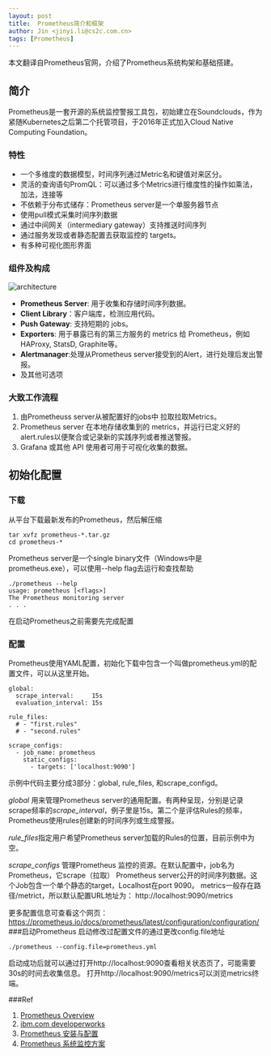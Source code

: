 ```yaml
---
layout: post
title:  Prometheus简介和框架
author: Jin <jinyi.li@cs2c.com.cn>
tags: [Prometheus]
---
```


本文翻译自Prometheus官网，介绍了Prometheus系统构架和基础搭建。
## 简介
Prometheus是一套开源的系统监控警报工具包，初始建立在Soundclouds，作为紧随Kubernetes之后第二个托管项目，于2016年正式加入Cloud Native Computing Foundation。
### 特性
*	一个多维度的数据模型，时间序列通过Metric名和键值对来区分。
*	灵活的查询语句PromQL：可以通过多个Metrics进行维度性的操作如乘法，加法，连接等
*	不依赖于分布式储存：Prometheus server是一个单服务器节点
*	使用pull模式采集时间序列数据
*	通过中间网关（intermediary gateway）支持推送时间序列
*	通过服务发现或者静态配置去获取监控的 targets。
*	有多种可视化图形界面

### 组件及构成
![architecture](https://logz.io/wp-content/uploads/2018/07/Prometheus.png)

 - **Prometheus Server**: 用于收集和存储时间序列数据。
 - **Client Library**：客户端库，检测应用代码。
 - **Push Gateway**: 支持短期的 jobs。
 - **Exporters**: 用于暴露已有的第三方服务的 metrics 给 Prometheus，例如 HAProxy, StatsD, Graphite等。
 - **Alertmanager**:处理从Prometheus server接受到的Alert，进行处理后发出警报。
 - 及其他可选项

### 大致工作流程

 1. 由Prometheuss server从被配置好的jobs中 拉取拉取Metrics。
 2. Prometheus server 在本地存储收集到的 metrics，并运行已定义好的 alert.rules以便聚合或记录新的实践序列或者推送警报。
 3. Grafana 或其他 API 使用者可用于可视化收集的数据。


## 初始化配置 ##
### 下载
从平台下载最新发布的Prometheus，然后解压缩

    tar xvfz prometheus-*.tar.gz
    cd prometheus-*
Prometheus server是一个single binary文件（Windows中是prometheus.exe），可以使用--help flag去运行和查找帮助

    ./prometheus --help
    usage: prometheus [<flags>]
    The Prometheus monitoring server
    . . .
在启动Prometheus之前需要先完成配置
### 配置
Prometheus使用YAML配置，初始化下载中包含一个叫做prometheus.yml的配置文件，可以从这里开始。

    global:
      scrape_interval:     15s
      evaluation_interval: 15s
    
    rule_files:
      # - "first.rules"
      # - "second.rules"
    
    scrape_configs:
      - job_name: prometheus
        static_configs:
          - targets: ['localhost:9090']

示例中代码主要分成3部分：global, rule_files, 和scrape_configd。

*global* 用来管理Prometheus server的通用配置。有两种呈现，分别是记录scrape频率的*scrape_interval*，例子里是15s。第二个是评估Rules的频率，Prometheus使用rules创建新的时间序列或生成警报。

*rule_files*指定用户希望Prometheus server加载的Rules的位置，目前示例中为空。

*scrape_configs* 管理Prometheus 监控的资源。在默认配置中，job名为 Prometheus，它scrape（拉取） Prometheus server公开的时间序列数据。这个Job包含一个单个静态的target，Localhost在port 9090。
metrics一般存在路径/metrict，所以默认配置URL地址为：
http://localhost:9090/metrics

更多配置信息可查看这个网页：
https://prometheus.io/docs/prometheus/latest/configuration/configuration/
###启动Prometheus
启动修改过配置文件的通过更改config.file地址

    ./prometheus --config.file=prometheus.yml
启动成功后就可以通过打开http://localhost:9090查看相关状态页了，可能需要30s的时间去收集信息。
打开http://localhost:9090/metrics可以浏览metrics终端。

###Ref

 1. [Prometheus Overview](https://prometheus.io/docs/introduction/overview/)
 2. [ibm.com developerworks](https://www.ibm.com/developerworks/cn/cloud/library/cl-lo-prometheus-getting-started-and-practice/index.html)
 3. [Prometheus 安装与配置](https://www.cnblogs.com/vovlie/p/Prometheus_install.html)
 4. [Prometheus 系统监控方案](https://www.cnblogs.com/vovlie/p/Prometheus_CONCEPTS.html)
